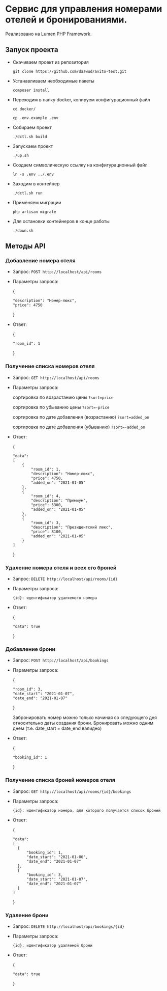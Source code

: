 # Cервис для управления номерами отелей и бронированиями.

Реализовано на Lumen PHP Framework.

## Запуск проекта

- Скачиваем проект из репозитория
  
  `git clone https://github.com/daawud/avito-test.git`

- Устанавливаем необходимые пакеты

    `composer install`

- Переходим в папку docker, копируем конфигурационный файл

  `cd docker/`

  `cp .env.example .env`

- Собираем проект

  `./dctl.sh build` 

- Запускаем проект

    `./up.sh`

- Создаем символическую ссылку на конфигурационный файл

    `ln -s .env ../.env`

- Заходим в контейнер

    `./dctl.sh run`

- Применяем миграции

  `php artisan migrate`

- Для остановки контейнеров в конце работы

    `./down.sh`


## Методы API

### Добавление номера отеля

- Запрос: `POST http://localhost/api/rooms`

- Параметры запроса:
  
  {
  
      "description": "Номер-люкс",
      "price": 4750
  }
  
- Ответ:
  
  {
  
      "room_id": 1
  }

### Получение списка номеров отеля

- Запрос: `GET http://localhost/api/rooms`

- Параметры запроса:

    сортировка по возрастанию цены `?sort=price`
  
    сортировка по убыванию цены `?sort=-price`
  
    сортировка по дате добавления (возрастанию) `?sort=added_on`
  
    сортировка по дате добавления (убыванию) `?sort=-added_on`

- Ответ:
  
  {
  
      "data": 
      [
          {
              "room_id": 1,
              "description": "Номер-люкс",
              "price": 4750,
              "added_on": "2021-01-05"
          },
          {
              "room_id": 4,
              "description": "Премиум",
              "price": 5300,
              "added_on": "2021-01-05"
          },
          {
              "room_id": 3,
              "description": "Президентский люкс",
              "price": 8100,
              "added_on": "2021-01-05"
          }
      ]
  }

### Удаление номера отеля и всех его броней

- Запрос: `DELETE http://localhost/api/rooms/{id}`

- Параметры запроса:

      {id}: идентификатор удаляемого номера

- Ответ:

  {

      "data": true
  }

### Добавление брони

- Запрос: `POST http://localhost/api/bookings`

- Параметры запроса:

  {

      "room_id": 3,
      "date_start": "2021-01-07",
      "date_end": "2021-01-07"
  }

    Забронировать номер можно только начиная со следующего дня относительно даты создания брони. Бронировать можно одним днем (т.е. date_start = date_end валидно)

- Ответ:

  {

      "booking_id": 1
  }

### Получение списка броней номеров отеля

- Запрос: `GET http://localhost/api/rooms/{id}/bookings`

- Параметры запроса:

      {id}: идентификатор номера, для которого получается список броней

- Ответ:

  {

      "data": 
      [
        {
            "booking_id": 1,
            "date_start": "2021-01-06",
            "date_end": "2021-01-07"
        },
        {
            "booking_id": 3,
            "date_start": "2021-01-07",
            "date_end": "2021-01-07"
        }
      ]
  }

### Удаление брони

- Запрос: `DELETE http://localhost/api/bookings/{id}`

- Параметры запроса:

      {id}: идентификатор удаляемой брони

- Ответ:

  {

      "data": true
  }
